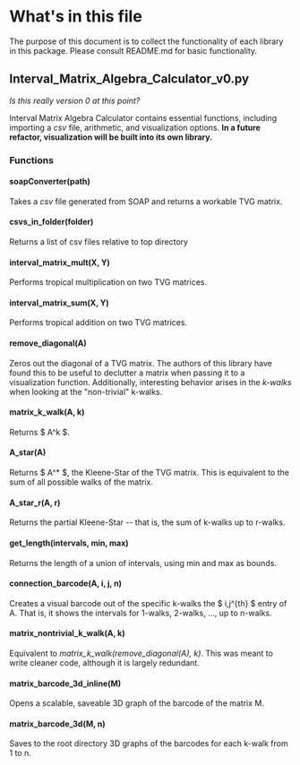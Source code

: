 # What's in this file

The purpose of this document is to collect the functionality of each library in this package. Please consult README.md for basic functionality.

## Interval_Matrix_Algebra_Calculator_v0.py

*Is this really version 0 at this point?*

Interval Matrix Algebra Calculator contains essential functions, including importing a *csv* file, arithmetic, and visualization options. **In a future refactor, visualization will be built into its own library.**

### Functions

#### soapConverter(path)

Takes a *csv* file generated from SOAP and returns a workable TVG matrix.

#### csvs_in_folder(folder)

Returns a list of csv files relative to top directory

#### interval_matrix_mult(X, Y)

Performs tropical multiplication on two TVG matrices.

#### interval_matrix_sum(X, Y)

Performs tropical addition on two TVG matrices.

#### remove_diagonal(A)

Zeros out the diagonal of a TVG matrix. The authors of this library have found this to be useful to declutter a matrix when passing it to a visualization function. Additionally, interesting behavior arises in the *k-walks* when looking at the "non-trivial" k-walks.

#### matrix_k_walk(A, k)

Returns $ A^k $.

#### A_star(A)

Returns $ A^\* $, the Kleene-Star of the TVG matrix. This is equivalent to the sum of all possible walks of the matrix.

#### A_star_r(A, r)

Returns the partial Kleene-Star -- that is, the sum of k-walks up to r-walks.

#### get_length(intervals, min, max)

Returns the length of a union of intervals, using min and max as bounds.

#### connection_barcode(A, i, j, n)

Creates a visual barcode out of the specific k-walks the $ i,j^{th} $ entry of A. That is, it shows the intervals for 1-walks, 2-walks, ..., up to n-walks.

#### matrix_nontrivial_k_walk(A, k)

Equivalent to *matrix_k_walk(remove_diagonal(A), k)*. This was meant to write cleaner code, although it is largely redundant.

#### matrix_barcode_3d_inline(M)

Opens a scalable, saveable 3D graph of the barcode of the matrix M.

#### matrix_barcode_3d(M, n)

Saves to the root directory 3D graphs of the barcodes for each k-walk from 1 to n.


